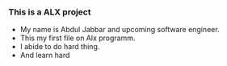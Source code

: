 ### This is a ALX project
* My name is Abdul Jabbar and upcoming software engineer.
* This my first file on Alx programm.
* I abide to do hard thing.
* And learn hard
